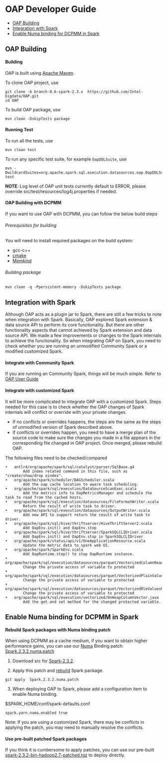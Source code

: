 # OAP Developer Guide

* [OAP Building](#OAP-Building)
* [Integration with Spark](#integration-with-spark)
* [Enable Numa binding for DCPMM in Spark](#enable-numa-binding-for-dcpmm-in-spark)



## OAP Building

#### Building
OAP is built using [Apache Maven](http://maven.apache.org/).

To clone OAP project, use

```
git clone -b branch-0.6-spark-2.3.x  https://github.com/Intel-bigdata/OAP.git
cd OAP
```

To build OAP package, use

```
mvn clean -DskipTests package
```

#### Running Test

To run all the tests, use
```
mvn clean test
```
To run any specific test suite, for example `OapDDLSuite`, use
```
mvn -DwildcardSuites=org.apache.spark.sql.execution.datasources.oap.OapDDLSuite test
```
**NOTE**: Log level of OAP unit tests currently default to ERROR, please override src/test/resources/log4j.properties if needed.


#### OAP Building with DCPMM

If you want to use OAP with DCPMM,  you can follow the below build steps 

###### Prerequisites for building

You will need to install required packages on the build system:

- gcc-c++
- [cmake](https://help.directadmin.com/item.php?id=494)
- [Memkind](https://github.com/memkind/memkind)


###### Building package

```
mvn clean -q -Ppersistent-memory -DskipTests package
```


## Integration with Spark

Although OAP acts as a plugin jar to Spark, there are still a few tricks to note when integration with Spark. 
Basically, OAP explored Spark extension & data source API to perform its core functionality. But there are other functionality aspects that cannot achieved by Spark extension and data source API. We made a few improvements or changes to the Spark internals to achieve the functionality. So when integrating OAP on Spark, you need to check whether you are running an unmodified Community Spark or a modified customized Spark.

#### Integrate with Community Spark

If you are running an Community Spark, things will be much simple. Refer to [OAP User Guide](OAP-User-Guide.md)

#### Integrate with customized Spark

It will be more complicated to integrate OAP with a customized Spark. Steps needed for this case is to check whether the OAP changes of Spark internals will conflict or override with your private changes. 
- If no conflicts or overrides happens, the steps are the same as the steps of unmodified version of Spark described above. 
- If conflicts or overrides happen, you need to have a merge plan of the source code to make sure the changes you made in a file appears in the corresponding file changed in OAP project. Once merged, please rebuild OAP.

The following files need to be checked/compared

```
•	antlr4/org/apache/spark/sql/catalyst/parser/SqlBase.g4  
		Add index related command in this file, such as "create/show/drop oindex". 
•	org/apache/spark/scheduler/DAGScheduler.scala           
		Add the oap cache location to aware task scheduling.
•	org/apache/spark/sql/execution/DataSourceScanExec.scala   
		Add the metrics info to OapMetricsManager and schedule the task to read from the cached hosts.
•	org/apache/spark/sql/execution/datasources/FileFormatWriter.scala
		Return the result of write task to driver.
•	org/apache/spark/sql/execution/datasources/OutputWriter.scala  
		Add new API to support return the result of write task to driver.
•	org/apache/spark/sql/hive/thriftserver/HiveThriftServer2.scala
		Add OapEnv.init() and OapEnv.stop
•	org/apache/spark/sql/hive/thriftserver/SparkSQLCLIDriver.scala
		Add OapEnv.init() and OapEnv.stop in SparkSQLCLIDriver
•	org/apache/spark/status/api/v1/OneApplicationResource.scala    
		Update the metric data to spark web UI.
•	org/apache/spark/SparkEnv.scala
		Add OapRuntime.stop() to stop OapRuntime instance.
•	org/apache/spark/sql/execution/datasources/parquet/VectorizedColumnReader.java
		Change the private access of variable to protected
•	org/apache/spark/sql/execution/datasources/parquet/VectorizedPlainValuesReader.java
		Change the private access of variable to protected
•	org/apache/spark/sql/execution/datasources/parquet/VectorizedRleValuesReader.java
		Change the private access of variable to protected
•	org/apache/spark/sql/execution/vectorized/OnHeapColumnVector.java
		Add the get and set method for the changed protected variable.

```

## Enable Numa binding for DCPMM in Spark

#### Rebuild Spark packages with Numa binding patch 

When using DCPMM as a cache medium, if you want to obtain higher performance gains, you can use our [Numa](https://www.kernel.org/doc/html/v4.18/vm/numa.html) Binding patch: [Spark.2.3.2.numa.patch](./Spark.2.3.2.numa.patch)

1. Download src for [Spark-2.3.2](https://archive.apache.org/dist/spark/spark-2.3.2/spark-2.3.2.tgz).

2. Apply this patch and [rebuild](https://spark.apache.org/docs/latest/building-spark.html) Spark package.

```
git apply  Spark.2.3.2.numa.patch
```

3. When deploying OAP to Spark, please add a configuration item to enable Numa binding.

$SPARK_HOME/conf/spark-defaults.conf

```
spark.yarn.numa.enabled true 
```
Note: If you are using a customized Spark, there may be conflicts in applying the patch, you may need to manually resolve the conflicts.

#### Use pre-built patched Spark packages 

If you think it is cumbersome to apply patches, you can use our pre-built [spark-2.3.2-bin-hadoop2.7-patched.tgz](spark-2.3.2-bin-hadoop2.7-patched.tgz) to deploy directly.


